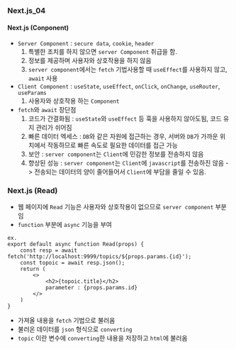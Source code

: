 ### Next.js_04

#### Next.js (Conponent)
- `Server Component` : `secure data`, `cookie`, `header`
  1. 특별한 조치를 하지 않으면 `server Component` 취급을 함.
  2. 정보를 제공하며 사용자와 상호작용을 하지 않음
  3. `server component`에서는 `fetch` 기법사용할 때 `useEffect`를 사용하지 않고, `await` 사용
- `Client Component` : `useState`, `useEffect`, `onClick`, `onChange`, `useRouter`, `useParams`
  1. 사용자와 상호작용 하는 `Component`
- `fetch`와 `await` 장단점
  1. 코드가 간결화됨 : `useState`와 `useEffect` 등 훅을 사용하지 않아도됨, 코드 유지 관리가 쉬어짐
  2. 빠른 데이터 엑세스 : `DB`와 같은 자원에 접근하는 경우, 서버와 `DB`가 가까운 위치에서 작동하므로 빠른 속도로 필요한 데이터를 접근 가능
  3. 보안 : `server component`는 `Client`에 민감한 정보를 전송하지 않음
  4. 향상된 성능 : `server component`는 `Client`에 `javascript`를 전송하진 않음 -> 전송되는 데이터의 양이 줄어들어서 `Client`에 부담을 줄일 수 있음.

### Next.js (Read)
- 웹 페이지에 `Read` 기능은 사용자와 상호작용이 없으므로 `server component` 부분임
- `function` 부분에 `async` 기능을 부여
```
ex.
export default async function Read(props) {
    const resp = await fetch('http://localhost:9999/topics/${props.params.{id}');
    const topoic = await resp.json();
    return (
        <>
            <h2>{topoic.title}</h2>
            parameter : {props.params.id}
        </>
    )
}
```
- 가져올 내용을 `fetch` 기법으로 불러옴
- 불러온 데이터를 `json` 형식으로 `converting`
- `topic` 이란 변수에 `converting`한 내용을 저장하고 `html`에 불러옴
